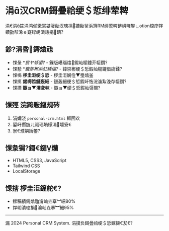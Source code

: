# 涓汉CRM鎶曡祫绠＄悊绯荤粺

涓€涓笓涓鸿偂鏉冩姇璧勪汉璁捐鐨勪釜浜篊RM绯荤粺锛岄噰鐢∟otion椋庢牸鐨勭幇浠ｅ寲鐣岄潰璁捐銆?

## 鉁?涓昏鍔熻兘

- 馃彔 **宸ヤ綔鍙?* - 鏁版嵁缁熻鍜屾櫤鑳芥帹鑽?
- 馃懃 **鑱旂郴浜虹綉缁?* - 鍏崇郴绠＄悊鍜屾櫤鑳借瘑鍒?
- 馃幆 **椤圭洰绠＄悊** - 椤圭洰娴佺▼璺熻釜
- 馃挕 **鍟嗕笟鏈轰細** - 鏈轰細绠＄悊鍜屽悎浣滀紮浼存帹鑽?
- 馃搮 **鏃ョ▼瀹夋帓** - 鏃ョ▼绠＄悊鍜屾彁閱?

## 馃殌 浣跨敤鏂规硶

1. 涓嬭浇 `personal-crm.html` 鏂囦欢
2. 鍙屽嚮鍦ㄦ祻瑙堝櫒涓墦寮€
3. 寮€濮嬩娇鐢?

## 馃洜锔?鎶€鏈爤

- HTML5, CSS3, JavaScript
- Tailwind CSS
- LocalStorage

## 馃搳 椤圭洰鐘舵€?

- 鏍稿績鍔熻兘瀹屾垚搴︼細80%
- 鐣岄潰璁捐瀹屾垚搴︼細95%

---

漏 2024 Personal CRM System. 涓撲负鎶曡祫绠＄悊鎵撻€犮€?
